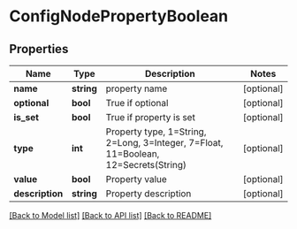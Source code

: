 # ConfigNodePropertyBoolean

## Properties
Name | Type | Description | Notes
------------ | ------------- | ------------- | -------------
**name** | **string** | property name | [optional] 
**optional** | **bool** | True if optional | [optional] 
**is_set** | **bool** | True if property is set | [optional] 
**type** | **int** | Property type, 1&#x3D;String, 2&#x3D;Long, 3&#x3D;Integer, 7&#x3D;Float, 11&#x3D;Boolean, 12&#x3D;Secrets(String) | [optional] 
**value** | **bool** | Property value | [optional] 
**description** | **string** | Property description | [optional] 

[[Back to Model list]](../README.md#documentation-for-models) [[Back to API list]](../README.md#documentation-for-api-endpoints) [[Back to README]](../README.md)


